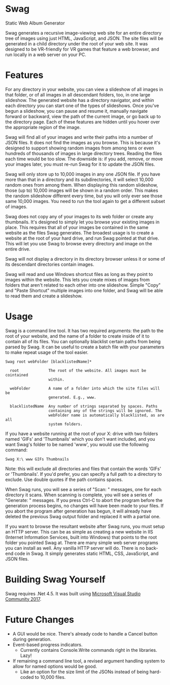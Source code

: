 # Swag

Static Web Album Generator

Swag generates a recursive image-viewing web site for an entire directory tree of images using just HTML, JavaScript, and JSON. The site files will be generated in a child directory under the root of your web site. It was designed to be VR-friendly for VR games that feature a web browser, and run locally in a web server on your PC.

# Features

For any directory in your website, you can view a slideshow of all images in that folder, or of all images in all descendant folders, too, in one large slideshow. The generated website has a directory navigator, and within each directory you can start one of the types of slideshows. Once you've begun a slideshow, you can pause and resume it, manually navigate forward or backward, view the path of the current image, or go back up to the directory page. Each of these features are hidden until you hover over the appropriate region of the image.

Swag will find all of your images and write their paths into a number of JSON files. It does not find the images as you browse. This is because it's designed to support showing random images from among tens or even hundreds of thousands of images in large directory trees. Reading the files each time would be too slow. The downside is: if you add, remove, or move your images later, you must re-run Swag for it to update the JSON files.

Swag will only store up to 10,000 images in any one JSON file. If you have more than that in a directory and its subdirectories, it will select 10,000 random ones from among them. When displaying this random slideshow, those (up to) 10,000 images will be shown in a random order. This makes the random slideshow different every time, but you will only ever see those same 10,000 images. You need to run the tool again to get a different subset of images.

Swag does not copy any of your images to its web folder or create any thumbnails. It's designed to simply let you browse your existing images in place. This requires that all of your images be contained in the same website as the files Swag generates. The broadest usage is to create a website at the root of your hard drive, and run Swag pointed at that drive. This will let you use Swag to browse every directory and image on the entire drive.

Swag will not display a directory in its directory browser unless it or some of its descendant directories contain images.

Swag will read and use Windows shortcut files as long as they point to images within the website. This lets you create mixes of images from folders that aren't related to each other into one slideshow. Simple "Copy" and "Paste Shortcut" multiple images into one folder, and Swag will be able to read them and create a slideshow.

# Usage

Swag is a command line tool. It has two required arguments: the path to the root of your website, and the name of a folder to create inside of it to contain all of its files. You can optionally blacklist certain paths from being parsed by Swag. It can be useful to create a batch file with your parameters to make repeat usage of the tool easier.

    Swag root webFolder [blacklistedName]*
    
      root             The root of the website. All images must be cointained
                       within.
                       
      webFolder        A name of a folder into which the site files will be
                       generated. E.g., www.
                       
      blacklistedName  Any number of strings separated by spaces. Paths
                       containing any of the strings will be ignored. The 
                       webFolder name is automatically blacklisted, as are all
                       system folders.

If you have a website running at the root of your X: drive with two folders named 'GIFs' and 'Thumbnails' which you don't want included, and you want Swag's folder to be named 'www', you would use the following command:
    
    Swag X:\ www GIFs Thumbnails
    
Note: this will exclude all directories and files that contain the words 'GIFs' or 'Thumbnails'. If you'd prefer, you can specify a full path to a directory to exclude. Use double quotes if the path contains spaces.

When Swag runs, you will see a series of "Scan: " messages, one for each directory it scans. When scanning is complete, you will see a series of "Generate: " messages. If you press Ctrl-C to abort the program before the generation process begins, no changes will have been made to your files. If you abort the program after generation has begun, it will already have deleted the previous Swag output folder and replaced it with a partial one.

If you want to browse the resultant website after Swag runs, you must setup an HTTP server. This can be as simple as creating a new website in IIS (Internet Information Services, built into Windows) that points to the root folder you pointed Swag at. There are many simple web server programs you can install as well. Any vanilla HTTP server will do. There is no back-end code in Swag. It simply generates static HTML, CSS, JavaScript, and JSON files.
      
# Building Swag Yourself

Swag requires .Net 4.5. It was built using [Microsoft Visual Studio Community 2017](https://visualstudio.microsoft.com/free-developer-offers/).

# Future Changes

* A GUI would be nice. There's already code to handle a Cancel button during generation.
* Event-based progress indicators.
    * Currently contains Console.Write commands right in the libraries. Lazy!
* If remaining a command line tool, a revised argument handling system to allow for named options would be good. 
    * Like an option for the size limit of the JSONs instead of being hard-coded to 10,000 files.
